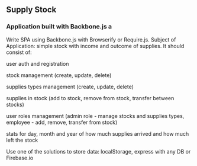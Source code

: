 ## Supply Stock ##

### Application built with Backbone.js a ###
Write SPA using Backbone.js with Browserify or Require.js.
Subject of Application: simple stock with income and outcome of supplies.
It should consist of:

user auth and registration

stock management (create, update, delete)

supplies types management (create, update, delete)

supplies in stock (add to stock, remove from stock, transfer between stocks)

user roles management (admin role - manage stocks and supplies types, employee - add, remove, transfer from stock)

stats for day, month and year of how much supplies arrived and how much left the stock

Use one of the solutions to store data: localStorage, express with any DB or Firebase.io

